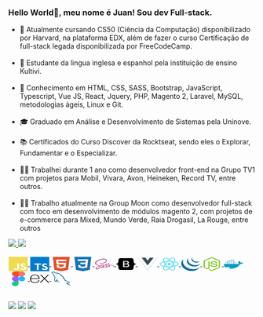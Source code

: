 ### Hello World👋, meu nome é Juan! Sou dev Full-stack.
- 🌱 Atualmente cursando CS50 (Ciência da Computação) disponibilizado por Harvard, na plataforma EDX, além de fazer o curso Certificação de full-stack legada disponibilizada por FreeCodeCamp. <br> <br>
- 💬 Estudante da lingua inglesa e espanhol pela instituição de ensino Kultivi. <br> <br>
- 🧠 Conhecimento em HTML, CSS, SASS, Bootstrap, JavaScript, Typescript, Vue JS, React, Jquery, PHP, Magento 2, Laravel, MySQL, metodologias ágeis, Linux e Git. <br> <br>
- 🎓 Graduado em Análise e Desenvolvimento de Sistemas pela Uninove. <br><br>
- 📚 Certificados do Curso Discover da Rocktseat, sendo eles o Explorar, Fundamentar e o Especializar. <br><br>
- 👨‍💻 Trabalhei durante 1 ano como desenvolvedor front-end na Grupo TV1 com projetos para Mobil, Vivara, Avon, Heineken, Record TV, entre outros. <br><br>
- 👨‍💻 Trabalho atualmente na Group Moon como desenvolvedor full-stack com foco em desenvolvimento de módulos magento 2, com projetos de e-commerce para Mixed, Mundo Verde, Raia Drogasil, La Rouge, entre outros <br>

<div>
  <a href="https://github.com/Juansantoss07">
  <img height="180em" src="https://github-readme-stats.vercel.app/api?username=Juansantoss07&show_icons=true&theme=dark&include_all_commits=true&count_private=true"/>
  <img height="180em" src="https://github-readme-stats.vercel.app/api/top-langs/?username=Juansantoss07&layout=compact&langs_count=16&theme=dark"/>
</div>

  <div style="display: inline_block"><br>
    <img align="center" alt="Juan-Js" height="30" width="40" src="https://raw.githubusercontent.com/devicons/devicon/master/icons/javascript/javascript-plain.svg">
    <img align="center" alt="Juan-Js" height="30" width="40" src="https://raw.githubusercontent.com/devicons/devicon/master/icons/typescript/typescript-plain.svg">
    <img align="center" alt="Juan-HTML" height="30" width="40" src="https://raw.githubusercontent.com/devicons/devicon/master/icons/html5/html5-plain.svg">
    <img align="center" alt="Juan-CSS" height="30" width="40" src="https://raw.githubusercontent.com/devicons/devicon/master/icons/css3/css3-plain.svg">
    <img align="center" alt="Juan-SASS" height="30" width="40" src="https://raw.githubusercontent.com/devicons/devicon/master/icons/sass/sass-original.svg">
    <img align="center" alt="Juan-Bootstrap" height="30" width="40" src="https://raw.githubusercontent.com/devicons/devicon/master/icons/bootstrap/bootstrap-plain.svg">
    <img align="center" alt="Juan-Vuejs" height="30" width="40" src="https://raw.githubusercontent.com/devicons/devicon/master/icons/vuejs/vuejs-plain.svg">
    <img align="center" alt="Juan-React" height="30" width="40" src="https://raw.githubusercontent.com/devicons/devicon/master/icons/react/react-original.svg">
    <img align="center" alt="Juan-Jquery" height="30" width="40" src="https://raw.githubusercontent.com/devicons/devicon/master/icons/jquery/jquery-plain.svg">
    <img align="center" alt="Juan-Node" height="30" width="40" src="https://raw.githubusercontent.com/devicons/devicon/master/icons/nodejs/nodejs-plain.svg">
    <img align="center" alt="Juan-Docker" height="30" width="40" src="https://raw.githubusercontent.com/devicons/devicon/master/icons/docker/docker-plain.svg">
    <img align="center" alt="Juan-Figma" height="30" width="40" src="https://raw.githubusercontent.com/devicons/devicon/master/icons/figma/figma-original.svg">
    <img align="center" alt="Juan-Express" height="30" width="40" src="https://raw.githubusercontent.com/devicons/devicon/master/icons/express/express-original.svg">
    <img align="center" alt="Juan-Laravel" height="30" width="40" src="https://raw.githubusercontent.com/devicons/devicon/master/icons/mysql/mysql-plain.svg">
    
  </div> <br>

  <div> 
  
  <a href="https://instagram.com/slk_juann07?utm_medium=copy_link" target="_blank"><img src="https://img.shields.io/badge/-Instagram-%23E4405F?style=for-the-badge&logo=instagram&logoColor=white" target="_blank"></a>
  <a href="https://discord.gg/tXNQjJWykr" target="_blank"><img src="https://img.shields.io/badge/Discord-7289DA?style=for-the-badge&logo=discord&logoColor=white" target="_blank"></a> 
  <a href="https://www.linkedin.com/in/juan-cunha-dos-santos-64b809181" target="_blank"><img src="https://img.shields.io/badge/-LinkedIn-%230077B5?style=for-the-badge&logo=linkedin&logoColor=white" target="_blank"></a> 
 


</div>
  
